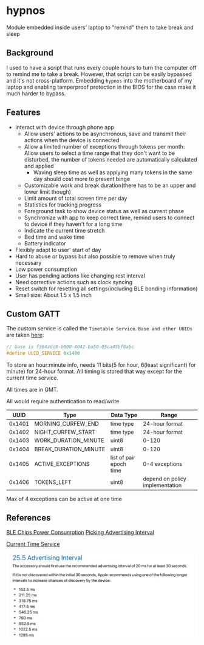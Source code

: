 # hypnos

Module embedded inside users' laptop to "remind" them to take break and sleep

## Background

I used to have a script that runs every couple hours to turn the computer off to remind me to take a break. However, that script can be easily bypassed and it's not cross-platform. Embedding `hypnos` into the motherboard of my laptop and enabling tamperproof protection in the BIOS for the case make it much harder to bypass.

## Features

- Interact with device through phone app
  - Allow users' actions to be asynchronous, save and transmit their actions when the device is connected
  - Allow a limited number of exceptions through tokens per month: Allow users to select a time range that they don't want to be disturbed, the number of tokens needed are automatically calculated and applied
    - Waving sleep time as well as applying many tokens in the same day should cost more to prevent binge
  - Customizable work and break duration(there has to be an upper and lower limit though)
  - Limit amount of total screen time per day
  - Statistics for tracking progress
  - Foreground task to show device status as well as current phase
  - Synchronize with app to keep correct time, remind users to connect to device if they haven't for a long time
  - Indicate the current time stretch
  - Bed time and wake time
  - Battery indicator
- Flexibly adapt to user' start of day
- Hard to abuse or bypass but also possible to remove when truly necessary
- Low power consumption
- User has pending actions like changing rest interval
- Need corrective actions such as clock syncing
- Reset switch for resetting all settings(including BLE bonding information)
- Small size: About 1.5 x 1.5 inch

## Custom GATT

The custom service is called the `Timetable Service`. `Base and other UUIDs` are taken [here](https://github.com/NordicPlayground/nRF5x-custom-ble-service-tutorial):

```c
// base is f364adc9-b000-4042-ba50-05ca45bf8abc
#define UUID_SERVICE 0x1400
```

To store an hour:minute info, needs 11 bits(5 for hour, 6(least significant) for minute) for 24-hour format. All timing is stored that way except for the current time service.

All times are in GMT.

All would require authentication to read/write

| UUID   | Type                  | Data Type               | Range                           |
| ------ | --------------------- | ----------------------- | ------------------------------- |
| 0x1401 | MORNING_CURFEW_END    | time type               | 24-hour format                  |
| 0x1402 | NIGHT_CURFEW_START    | time type               | 24-hour format                  |
| 0x1403 | WORK_DURATION_MINUTE  | uint8                   | 0-120                           |
| 0x1404 | BREAK_DURATION_MINUTE | uint8                   | 0-120                           |
| 0x1405 | ACTIVE_EXCEPTIONS     | list of pair epoch time | 0-4 exceptions                  |
| 0x1406 | TOKENS_LEFT           | uint8                   | depend on policy implementation |

Max of 4 exceptions can be active at one time

## References

[BLE Chips Power Consumption](https://www.argenox.com/library/bluetooth-low-energy/bluetooth-le-chipset-guide-2019/#ble-device-comparison)
[Picking Advertising Interval](https://www.beaconzone.co.uk/ibeaconadvertisinginterval)

[Current Time Service](https://stackoverflow.com/questions/35695711/how-to-correctly-set-the-date-and-time-in-a-bluetooth-low-energy-peripheral)

![](image/2020-04-10-20-41-07.png)
